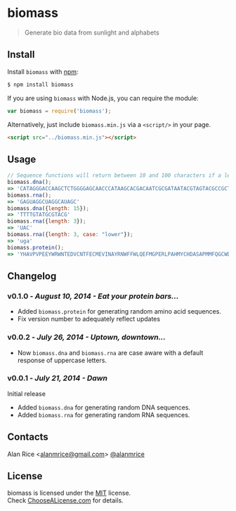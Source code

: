 # biomass

> Generate bio data from sunlight and alphabets

Install
-----

Install ```biomass``` with [npm](//npmjs.org):

```sh
$ npm install biomass
```
If you are using ```biomass``` with Node.js, you can require the module:
```js
var biomass = require('biomass');
```
Alternatively, just include `biomass.min.js` via a `<script/>` in your page.
```html
<script src="../biomass.min.js"></script>
```

Usage
-----

```js
// Sequence functions will return between 10 and 100 characters if a length is not specified:
biomass.dna();
=> 'CATAGGGACCAAGCTCTGGGGAGCAACCCATAAGCACGACAATCGCGATAATACGTAGTACGCCGCTTGGTTCGTGCCTTCCCGCGCG'
biomass.rna();
=> 'GAGUAGGCUAGGCAUAGC'
biomass.dna({length: 15});
=> 'TTTTGTATGCGTACG'
biomass.rna({length: 3});
=> 'UAC'
biomass.rna({length: 3, case: "lower"});
=> 'uga'
biomass.protein();
=> 'YHAVPVPEEYWRWNTEDVCNTFECMEVINAYRNWFFWLQEFMGPERLPAHMYCHDASAPMMFQGCWDHEEKDMGCVGP'
```

Changelog
-----
### v0.1.0 - _August 10, 2014 - Eat your protein bars..._
* Added `biomass.protein` for generating random amino acid sequences.
* Fix version number to adequately reflect updates

### v0.0.2 - _July 26, 2014 - Uptown, downtown..._
* Now `biomass.dna` and `biomass.rna` are case aware with a default response of uppercase letters.

### v0.0.1 - _July 21, 2014 - Dawn_
Initial release
* Added `biomass.dna` for generating random DNA sequences.
* Added `biomass.rna` for generating random RNA sequences.

Contacts
-----
Alan Rice <[alanmrice@gmail.com](mailto:alanmrice@gmail.com)> [@alanmrice](//twitter.com/alanmrice)

License
-----

biomass is licensed under the [MIT](https://raw.github.com/alanrice/biomass/master/LICENSE) license.  
Check [ChooseALicense.com](http://choosealicense.com/licenses/mit) for details.
